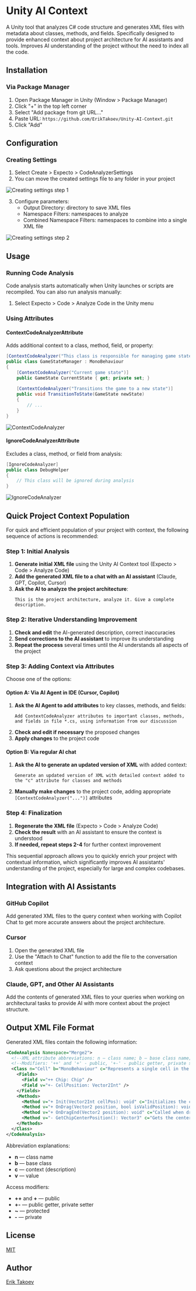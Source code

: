 # Unity AI Context

A Unity tool that analyzes C# code structure and generates XML files with metadata about classes, methods, and fields. Specifically designed to provide enhanced context about project architecture for AI assistants and tools. Improves AI understanding of the project without the need to index all the code.

## Installation

### Via Package Manager

1. Open Package Manager in Unity (Window > Package Manager)
2. Click "+" in the top left corner
3. Select "Add package from git URL..."
4. Paste URL: `https://github.com/ErikTakoev/Unity-AI-Context.git`
5. Click "Add"

## Configuration

### Creating Settings

1. Select Create > Expecto > CodeAnalyzerSettings
2. You can move the created settings file to any folder in your project

![Creating settings step 1](Readme/Settings/CreateSettings1.png)

3. Configure parameters:
   - Output Directory: directory to save XML files
   - Namespace Filters: namespaces to analyze
   - Combined Namespace Filters: namespaces to combine into a single XML file

![Creating settings step 2](Readme/Settings/CreateSettings2.png)

## Usage

### Running Code Analysis

Code analysis starts automatically when Unity launches or scripts are recompiled. You can also run analysis manually:

1. Select Expecto > Code > Analyze Code in the Unity menu

### Using Attributes

#### ContextCodeAnalyzerAttribute

Adds additional context to a class, method, field, or property:

```csharp
[ContextCodeAnalyzer("This class is responsible for managing game state")]
public class GameStateManager : MonoBehaviour
{
    [ContextCodeAnalyzer("Current game state")]
    public GameState CurrentState { get; private set; }
    
    [ContextCodeAnalyzer("Transitions the game to a new state")]
    public void TransitionToState(GameState newState)
    {
        // ...
    }
}
```

![ContextCodeAnalyzer](Readme/Attributes/ContextCodeAnalyzer.png)

#### IgnoreCodeAnalyzerAttribute

Excludes a class, method, or field from analysis:

```csharp
[IgnoreCodeAnalyzer]
public class DebugHelper
{
    // This class will be ignored during analysis
}
```

![IgnoreCodeAnalyzer](Readme/Attributes/IgnoreCodeAnalyzer.png)

## Quick Project Context Population

For quick and efficient population of your project with context, the following sequence of actions is recommended:

### Step 1: Initial Analysis

1. **Generate initial XML file** using the Unity AI Context tool (Expecto > Code > Analyze Code)
2. **Add the generated XML file to a chat with an AI assistant** (Claude, GPT, Copilot, Cursor)
3. **Ask the AI to analyze the project architecture**:
   ```
   This is the project architecture, analyze it. Give a complete description.
   ```

### Step 2: Iterative Understanding Improvement

1. **Check and edit** the AI-generated description, correct inaccuracies
2. **Send corrections to the AI assistant** to improve its understanding
3. **Repeat the process** several times until the AI understands all aspects of the project

### Step 3: Adding Context via Attributes

Choose one of the options:

#### Option A: Via AI Agent in IDE (Cursor, Copilot)
1. **Ask the AI Agent to add attributes** to key classes, methods, and fields:
   ```
   Add ContextCodeAnalyzer attributes to important classes, methods, and fields in file *.cs, using information from our discussion
   ```
2. **Check and edit if necessary** the proposed changes
3. **Apply changes** to the project code

#### Option B: Via regular AI chat
1. **Ask the AI to generate an updated version of XML** with added context:
   ```
   Generate an updated version of XML with detailed context added to the "c" attribute for classes and methods
   ```
2. **Manually make changes** to the project code, adding appropriate `[ContextCodeAnalyzer("...")]` attributes

### Step 4: Finalization

1. **Regenerate the XML file** (Expecto > Code > Analyze Code)
2. **Check the result** with an AI assistant to ensure the context is understood
3. **If needed, repeat steps 2-4** for further context improvement

This sequential approach allows you to quickly enrich your project with contextual information, which significantly improves AI assistants' understanding of the project, especially for large and complex codebases.

## Integration with AI Assistants

### GitHub Copilot

Add generated XML files to the query context when working with Copilot Chat to get more accurate answers about the project architecture.

### Cursor

1. Open the generated XML file
2. Use the "Attach to Chat" function to add the file to the conversation context
3. Ask questions about the project architecture

### Claude, GPT, and Other AI Assistants

Add the contents of generated XML files to your queries when working on architectural tasks to provide AI with more context about the project structure.

## Output XML File Format

Generated XML files contain the following information:

```xml
<CodeAnalysis Namespace="Merge2">
  <!--XML attribute abbreviations: n — class name; b — base class name; c — context; v — value-->
  <!--Modifiers: '++' and '+' - public, '+-' - public getter, private setter, '~' - protected, '-' - private-->
  <Class n="Cell" b="MonoBehaviour" c="Represents a single cell in the game grid that can hold a chip">
    <Fields>
      <Field v="++ Chip: Chip" />
      <Field v="+- CellPosition: Vector2Int" />
    </Fields>
    <Methods>
      <Method v="+ Init(Vector2Int cellPos): void" c="Initializes the cell with its grid position" />
      <Method v="+ OnDrag(Vector2 position, bool isValidPosition): void" c="Called during dragging of a chip from this cell" />
      <Method v="+ OnDragEnd(Vector2 position): void" c="Called when drag ends for a chip from this cell" />
      <Method v="- GetChipCenterPosition(): Vector3" c="Gets the center position of the chip in this cell" />
    </Methods>
  </Class>
</CodeAnalysis>
```

Abbreviation explanations:
- **n** — class name
- **b** — base class
- **c** — context (description)
- **v** — value

Access modifiers:
- **++** and **+** — public
- **+-** — public getter, private setter
- **~** — protected
- **-** — private

## License

[MIT](LICENSE)

## Author

[Erik Takoev](https://github.com/ErikTakoev/)